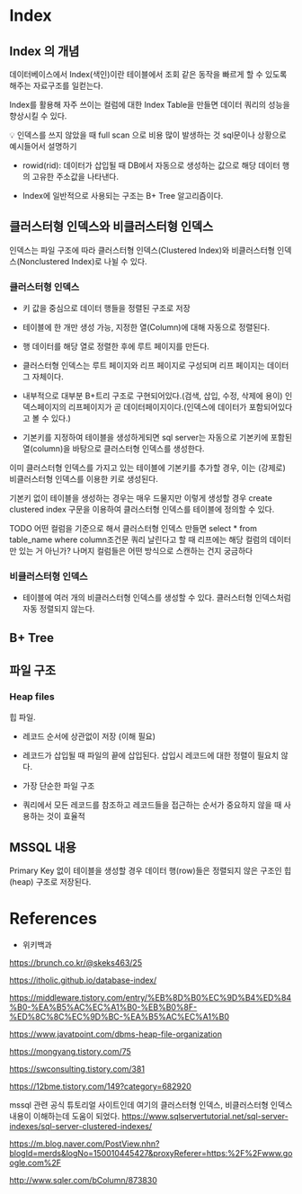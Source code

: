 # Index

## Index 의 개념

데이터베이스에서 Index(색인)이란 테이블에서 조회 같은 동작을 빠르게 할 수 있도록 해주는 자료구조를 일컫는다.

Index를 활용해 자주 쓰이는 컬럼에 대한 Index Table을 만들면 데이터 쿼리의 성능을 향상시킬 수 있다.

💡 인덱스를 쓰지 않았을 때 full scan 으로 비용 많이 발생하는 것 sql문이나 상황으로 예시들어서 설명하기

- rowid(rid): 데이터가 삽입될 때 DB에서 자동으로 생성하는 값으로 해당 데이터 행의 고유한 주소값을 나타낸다.

- Index에 일반적으로 사용되는 구조는 B+ Tree 알고리즘이다.

## 클러스터형 인덱스와 비클러스터형 인덱스

인덱스는 파일 구조에 따라 클러스터형 인덱스(Clustered Index)와 비클러스터형 인덱스(Nonclustered Index)로 나뉠 수 있다.

### 클러스터형 인덱스

- 키 값을 중심으로 데이터 행들을 정렬된 구조로 저장

- 테이블에 한 개만 생성 가능, 지정한 열(Column)에 대해 자동으로 정렬된다.

- 행 데이터를 해당 열로 정렬한 후에 루트 페이지를 만든다.

- 클러스터형 인덱스는 루트 페이지와 리프 페이지로 구성되며 리프 페이지는 데이터 그 자체이다.

- 내부적으로 대부분 B+트리 구조로 구현되어있다.(검색, 삽입, 수정, 삭제에 용이) 인덱스페이지의 리프페이지가 곧 데이터페이지이다.(인덱스에 데이터가 포함되어있다고 볼 수 있다.)

- 기본키를 지정하여 테이블을 생성하게되면 sql server는 자동으로 기본키에 포함된 열(column)을 바탕으로 클러스터형 인덱스를 생성한다.

이미 클러스터형 인덱스를 가지고 있는 테이블에 기본키를 추가할 경우, 이는 (강제로) 비클러스터형 인덱스를 이용한 키로 생성된다.

기본키 없이 테이블을 생성하는 경우는 매우 드물지만 이렇게 생성할 경우 create clustered index 구문을 이용하여 클러스터형 인덱스를 테이블에 정의할 수 있다.

TODO 어떤 컬럼을 기준으로 해서 클러스터형 인덱스 만들면 select \* from table_name where column조건문
쿼리 날린다고 할 때
리프에는 해당 컬럼의 데이터만 있는 거 아닌가?
나머지 컬럼들은 어떤 방식으로 스캔하는 건지 궁금하다

### 비클러스터형 인덱스

- 테이블에 여러 개의 비클러스터형 인덱스를 생성할 수 있다. 클러스터형 인덱스처럼 자동 정렬되지 않는다.

## B+ Tree

## 파일 구조

### Heap files

힙 파일.

- 레코드 순서에 상관없이 저장 (이해 필요)

- 레코드가 삽입될 때 파일의 끝에 삽입된다. 삽입시 레코드에 대한 정렬이 필요치 않다.

- 가장 단순한 파일 구조

- 쿼리에서 모든 레코드를 참조하고 레코드들을 접근하는 순서가 중요하지 않을 때 사용하는 것이 효율적

## MSSQL 내용

Primary Key 없이 테이블을 생성할 경우 데이터 행(row)들은 정렬되지 않은 구조인 힙(heap) 구조로 저장된다.

# References

- 위키백과

https://brunch.co.kr/@skeks463/25

https://itholic.github.io/database-index/

https://middleware.tistory.com/entry/%EB%8D%B0%EC%9D%B4%ED%84%B0-%EA%B5%AC%EC%A1%B0-%EB%B0%8F-%ED%8C%8C%EC%9D%BC-%EA%B5%AC%EC%A1%B0

https://www.javatpoint.com/dbms-heap-file-organization

https://mongyang.tistory.com/75

https://swconsulting.tistory.com/381

https://12bme.tistory.com/149?category=682920

mssql 관련 공식 튜토리얼 사이트인데 여기의 클러스터형 인덱스, 비클러스터형 인덱스 내용이 이해하는데 도움이 되었다.
https://www.sqlservertutorial.net/sql-server-indexes/sql-server-clustered-indexes/

https://m.blog.naver.com/PostView.nhn?blogId=merds&logNo=150010445427&proxyReferer=https:%2F%2Fwww.google.com%2F

http://www.sqler.com/bColumn/873830
